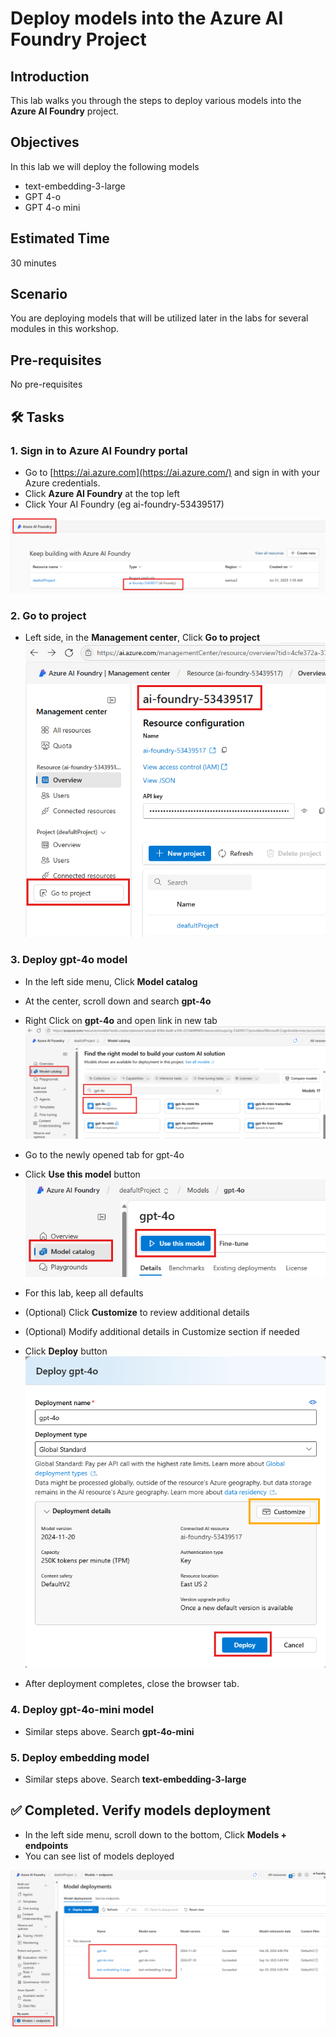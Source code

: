 # Deploy models into the Azure AI Foundry Project

## Introduction 

This lab walks you through the steps to deploy various models into the **Azure AI Foundry** project.

## Objectives 
In this lab we will deploy the following models
- text-embedding-3-large
- GPT 4-o
- GPT 4-o mini	


## Estimated Time 

30 minutes 

## Scenario
You are deploying models that will be utilized later in the labs for several modules in this workshop.

## Pre-requisites
No pre-requisites

## 🛠️ Tasks

### 1. Sign in to Azure AI Foundry portal
- Go to [https://ai.azure.com](https://ai.azure.com/) and sign in with your Azure credentials.
- Click **Azure AI Foundry** at the top left
- Click Your AI Foundry (eg ai-foundry-53439517)

![Go to resource](images/aifoundryfromaifoundryportal.png)

### 2. Go to project

- Left side, in the **Management center**, Click **Go to project**
![Go to project](images/aifoundrygotoproject.png)

### 3. Deploy gpt-4o model

- In the left side menu, Click **Model catalog**
- At the center, scroll down and search **gpt-4o**
- Right Click on **gpt-4o** and open link in new tab
![Find gpt-4o models](images/findgpt4omodels.png)

- Go to the newly opened tab for gpt-4o
- Click **Use this model** button 
![Use this model](images/usethismodel.png)

- For this lab, keep all defaults
- (Optional) Click **Customize** to review additional details
- (Optional) Modify additional details in Customize section if needed
- Click **Deploy** button 
![Deploy gpt-4o](images/deploygpt4o.png)
- After deployment completes, close the browser tab.

### 4. Deploy gpt-4o-mini model

- Similar steps above. Search **gpt-4o-mini**


### 5. Deploy embedding model

- Similar steps above. Search **text-embedding-3-large**

## ✅ Completed. Verify models deployment

- In the left side menu, scroll down to the bottom, Click **Models + endpoints**
- You can see list of models deployed

![List models deployed](images/listofmodelsdeployed.png)





